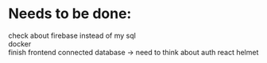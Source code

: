 # Needs to be done:
check about firebase instead of my sql <br/>
docker <br/>
finish frontend
connected database -> need to think about auth
react helmet